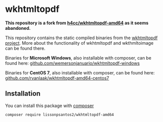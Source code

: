 # wkhtmltopdf

__This repository is a fork from [h4cc/wkhtmltopdf-amd64](https://github.com/h4cc/wkhtmltopdf-amd64) as it seems abandoned.__

This repository contains the static compiled binaries from the [wkhtmltopdf project](http://wkhtmltopdf.org/).
More about the functionality of wkhtmltopdf and wkthmltoimage can be found there.

Binaries for __Microsoft Windows__, also installable with composer, can be found here: [github.com/wemersonjanuario/wkhtmltopdf-windows](https://github.com/wemersonjanuario/wkhtmltopdf-windows)

Binaries for __CentOS 7__, also installable with composer, can be found here: [github.com/rvanlaak/wkhtmltopdf-amd64-centos7](https://github.com/rvanlaak/wkhtmltopdf-amd64-centos7)

## Installation

You can install this package with [composer](https://getcomposer.org/)

```
composer require lissonpsantos2/wkhtmltopdf-amd64
```